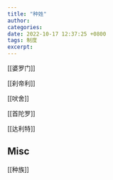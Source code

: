 ```yaml
---
title: "种姓"
author: 
categories: 
date: 2022-10-17 12:37:25 +0800
tags: 制度
excerpt: 
---
```



[[婆罗门]]

[[刹帝利]]

[[吠舍]]

[[首陀罗]]

[[达利特]]


## Misc

[[种族]]




